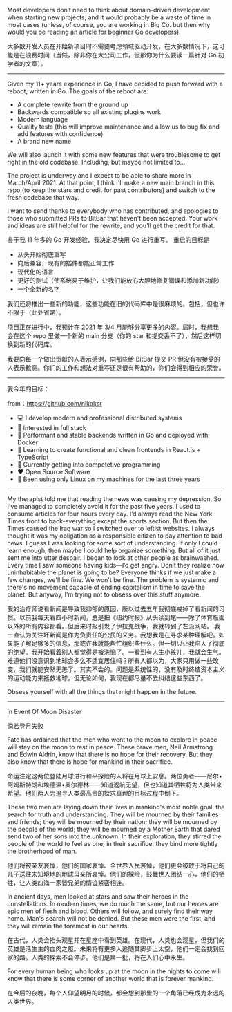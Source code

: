 Most developers don’t need to think about domain-driven development when starting new projects, and it would probably be a waste of time in most cases (unless, of course, you are working in Big Co. but then why would you be reading an article for beginner Go developers).

大多数开发人员在开始新项目时不需要考虑领域驱动开发，在大多数情况下，这可能是在浪费时间（当然，除非你在大公司工作，但那你为什么要读一篇针对 Go 初学者的文章）。

---
Given my 11+ years experience in Go, I have decided to push forward with a reboot, written in Go.
The goals of the reboot are:

- A complete rewrite from the ground up
- Backwards compatible so all existing plugins work
- Modern language
- Quality tests (this will improve maintenance and allow us to bug fix and add features with confidence)
- A brand new name

We will also launch it with some new features that were troublesome to get right in the old codebase. Including, but maybe not limited to...

The project is underway and I expect to be able to share more in March/April 2021. At that point, I think I'll make a new main branch in this repo (to keep the stars and credit for past contributors) and switch to the fresh codebase that way.

I want to send thanks to everybody who has contributed, and apologies to those who submitted PRs to BitBar that haven't been accepted. Your work and ideas are still helpful for the rewrite, and you'll get the credit for that.

鉴于我 11 年多的 Go 开发经验，我决定尽快用 Go 进行重写。
重启的目标是
- 从头开始彻底重写
- 向后兼容，现有的插件都能正常工作
- 现代化的语言
- 更好的测试（使系统易于维护，让我们能放心大胆地修复错误和添加新功能）
- 一个全新的名字

我们还将推出一些新的功能，这些功能在旧的代码库中是很麻烦的。包括，但也许不限于（此处省略）。

项目正在进行中，我预计在 2021 年 3/4 月能够分享更多的内容。届时，我想我会在这个 repo 里做一个新的 main 分支（你的 star 和提交丢不了），然后这样切换到新的代码库。

我要向每一个做出贡献的人表示感谢，向那些给 BitBar 提交 PR 但没有被接受的人表示歉意。你们的工作和想法对重写还是很有帮助的，你们会得到相应的荣誉。

---
我今年的目标：

from：https://github.com/nikoksr
- 💻 I develop modern and professional distributed systems
- 🧐 Interested in full stack
- 🚀 Performant and stable backends written in Go and deployed with Docker
- 🌈 Learning to create functional and clean frontends in React.js + TypeScript
- 🌱 Currently getting into competetive programming
- ❤️ Open Source Software
- 🐧 Been using only Linux on my machines for the last three years

---
My therapist told me that reading the news was causing my depression. So I've managed to completely avoid it for the past five years. I used to consume articles for four hours every day. I’d always read the New York Times front to back-everything except the sports section. But then the Times caused the Iraq war so I switched over to leftist websites. I always thought it was my obligation as a responsible citizen to pay attention to bad news. I guess I was looking for some sort of understanding. If only I could learn enough, then maybe I could help organize something. But all of it just sent me into utter despair. I began to look at other people as brainwashed. Every time I saw someone having kids—I’d get angry. Don’t they realize how uninhabitable the planet is going to be? Everyone thinks if we just make a few changes, we'll be fine. We won't be fine. The problem is systemic and there's no movement capable of ending capitalism in time to save the planet. But anyway, I'm trying not to obsess over this stuff anymore.

我的治疗师说看新闻是导致我抑郁的原因，所以过去五年我彻底戒掉了看新闻的习惯。以前我每天看四小时新闻，总是把《纽约时报》从头读到尾——除了体育版面以外的所有内容都看。但后来时报引发了伊拉克战争，我就转到了左派网站。 我一直认为关注坏新闻是作为负责任的公民的义务。我想我是在寻求某种理解吧。如果能了解足够多的信息，那或许我就能帮忙组织些什么。但一切只让我陷入了彻底的绝望。我开始看着别人都觉得是被洗脑了。一看到有人生小孩儿，我就会生气。难道他们没意识到地球会多么不适宜居住吗？所有人都以为，大家只用做一些改变，我们就能安然无恙了。其实不会的。问题是系统性的，没有及时终结资本主义的运动能力来拯救地球。但无论如何，我现在都尽量不去纠结这些东西了。

Obsess yourself with all the things that might happen in the future.

---
In Event Of Moon Disaster

倘若登月失败

Fate has ordained that the men who went to the moon to explore in peace will stay on the moon to rest in peace. These brave men, Neil Armstrong and Edwin Aldrin, know that there is no hope for their recovery. But they also know that there is hope for mankind in their sacrifice.

命运注定这两位登陆月球进行和平探险的人将在月球上安息。两位勇者——尼尔•阿姆斯特朗和埃德温•奥尔德林——知道返航无望，但也知道其牺牲将为人类带来希望。他们两人为追寻人类最高贵的探求真理的目标过程中倒下。

These two men are laying down their lives in mankind's most noble goal: the search for truth and understanding. They will be mourned by their families and friends; they will be mourned by their nation; they will be mourned by the people of the world; they will be mourned by a Mother Earth that dared send two of her sons into the unknown. In their exploration, they stirred the people of the world to feel as one; in their sacrifice, they bind more tightly the brotherhood of man.

他们将被亲友哀悼，他们的国家哀悼、全世界人民哀悼，他们更会被敢于将自己的儿子送往未知境地的地球母亲所哀悼。他们的探险，鼓舞世人团结一心，他们的牺牲，让人类四海一家皆兄弟的情谊紧密相连。

In ancient days, men looked at stars and saw their heroes in the constellations. In modern times, we do much the same, but our heroes are epic men of flesh and blood. Others will follow, and surely find their way home. Man's search will not be denied. But these men were the first, and they will remain the foremost in our hearts.

在古代，人类会抬头观星并在星座中看到英雄。在现代，人类也会观星，但我们的英雄是活生生的血肉之躯。未来将有更多人追随其脚步上太空，他们一定会找到回家的路。人类的探索不会停步。他们是第一批，将在人们心中永生。

For every human being who looks up at the moon in the nights to come will know that there is some corner of another world that is forever mankind.

在今后的夜晚，每个人仰望明月的时候，都会想到那里的一个角落已经成为永远的人类世界。